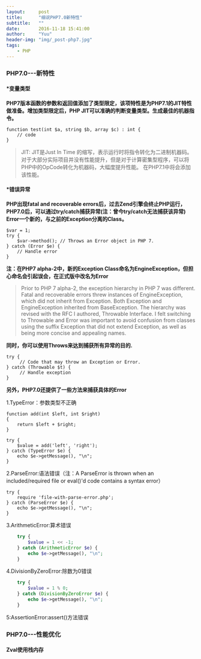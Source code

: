```yaml
---
layout:     post
title:      "细说PHP7.0新特性"
subtitle:   ""
date:       2016-11-18 15:41:00
author:     "Yuu"
header-img: "img/_post-php7.jpg"
tags:
    - PHP
---
```


### PHP7.0---新特性

#### *变量类型
**PHP7版本函数的参数和返回值添加了类型限定，该项特性是为PHP7.1的JIT特性做准备。增加类型限定后，PHP JIT可以准确的判断变量类型。生成最佳的机器指令。**

    function test(int $a, string $b, array $c) : int {
        // code
    }

> JIT:  JIT是Just In Time 的缩写，表示运行时将指令转化为二进制机器码。对于大部分实际项目并没有性能提升，但是对于计算密集型程序，可以将PHP中的OpCode转化为机器码，大幅度提升性能。
> 在PHP7.1中将会添加该性能。

#### *错误异常
**PHP出现fatal and recoverable errors后，过去Zend引擎会终止PHP运行，PHP7.0后，可以通过try/catch捕获异常(注：曾今try/catch无法捕获该异常)**
**Error一个新的，与之前的Exception分离的Class。**

    $var = 1;
    try {
        $var->method(); // Throws an Error object in PHP 7.
    } catch (Error $e) {
        // Handle error
    }

 **注：在PHP7 alpha-2中，新的Exception Class命名为EngineException，但担心命名会引起误会，在正式版中改名为Error**

> Prior to PHP 7 alpha-2, the exception hierarchy in PHP 7 was different. Fatal and recoverable errors threw instances of EngineException, which did not inherit from Exception. Both Exception and EngineException inherited from BaseException. The hierarchy was revised with the RFC I authored, Throwable Interface. I felt switching to Throwable and Error was important to avoid confusion from classes using the suffix Exception that did not extend Exception, as well as being more concise and appealing names.

**同时，你可以使用Throws来达到捕获所有异常的目的.**

    try {
         // Code that may throw an Exception or Error.
    } catch (Throwable $t) {
         // Handle exception
    }


**另外，PHP7.0还提供了一些方法来捕获具体的Error**

1.TypeError：参数类型不正确

    function add(int $left, int $right)
    {
        return $left + $right;
    }

    try {
        $value = add('left', 'right');
    } catch (TypeError $e) {
        echo $e->getMessage(), "\n";
    }

2.ParseError:语法错误（注：A ParseError is thrown when an included/required file or eval()'d code contains a syntax error）

    try {
        require 'file-with-parse-error.php';
    } catch (ParseError $e) {
        echo $e->getMessage(), "\n";
    }

3.ArithmeticError:算术错误
```PHP
    try {
        $value = 1 << -1;
    } catch (ArithmeticError $e) {
        echo $e->getMessage(), "\n";
    }
```
4.DivisionByZeroError:除数为0错误
```php
    try {
        $value = 1 % 0;
    } catch (DivisionByZeroError $e) {
        echo $e->getMessage(), "\n";
    }
```
5:AssertionError:assert()方法错误

### PHP7.0---性能优化
#### Zval使用栈内存









